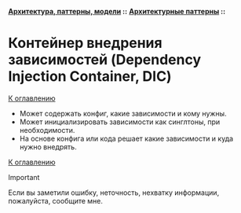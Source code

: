 **[Архитектура, паттерны, модели](../../README.md#patterns) ::**
**[Архитектурные паттерны](../../README.md#patterns-architectural) ::**
# Контейнер внедрения зависимостей (Dependency Injection Container, DIC)

<!--
https://habr.com/ru/articles/350708/#start_DI_benefits
-->

[К оглавлению](../../README.md#patterns-architectural)

- Может содержать конфиг, какие зависимости и кому нужны.
- Может инициализировать зависимости как синглтоны, при необходимости.
- На основе конфига или кода решает какие зависимости и куда нужно внедрять.

[К оглавлению](../../README.md#patterns-architectural)

> [!IMPORTANT]
> Если вы заметили ошибку, неточность, нехватку информации, пожалуйста, сообщите мне.
